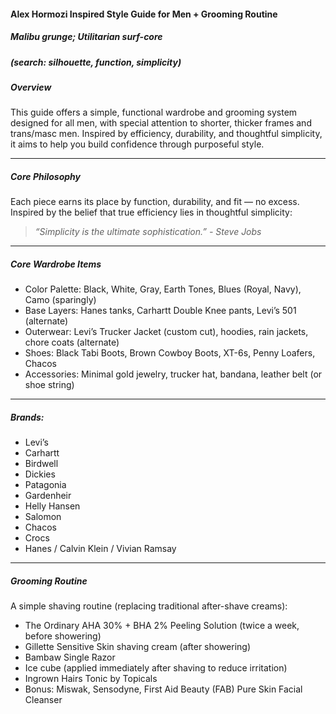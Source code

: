 #### Alex Hormozi Inspired Style Guide for Men + Grooming Routine

##### Malibu grunge; Utilitarian surf-core 
##### (search: silhouette, function, simplicity)

##### Overview  
This guide offers a simple, functional wardrobe and grooming system designed for all men, with special attention to shorter, thicker frames and trans/masc men. Inspired by efficiency, durability, and thoughtful simplicity, it aims to help you build confidence through purposeful style.

---

##### Core Philosophy  
Each piece earns its place by function, durability, and fit — no excess. Inspired by the belief that true efficiency lies in thoughtful simplicity: 
> *“Simplicity is the ultimate sophistication.” - Steve Jobs* 

---

##### Core Wardrobe Items  
- Color Palette: Black, White, Gray, Earth Tones, Blues (Royal, Navy), Camo (sparingly)
- Base Layers: Hanes tanks, Carhartt Double Knee pants, Levi’s 501 (alternate)  
- Outerwear: Levi’s Trucker Jacket (custom cut), hoodies, rain jackets, chore coats (alternate)
- Shoes: Black Tabi Boots, Brown Cowboy Boots, XT-6s, Penny Loafers, Chacos  
- Accessories: Minimal gold jewelry, trucker hat, bandana, leather belt (or shoe string)

---

##### Brands: 
- Levi’s
- Carhartt
- Birdwell
- Dickies
- Patagonia 
- Gardenheir
- Helly Hansen
- Salomon 
- Chacos
- Crocs
- Hanes / Calvin Klein / Vivian Ramsay 

---

##### Grooming Routine  
A simple shaving routine (replacing traditional after-shave creams):  
 * The Ordinary AHA 30% + BHA 2% Peeling Solution (twice a week, before showering)
 * Gillette Sensitive Skin shaving cream (after showering)
 * Bambaw Single Razor
 * Ice cube (applied immediately after shaving to reduce irritation)
 * Ingrown Hairs Tonic by Topicals
 * Bonus: Miswak, Sensodyne, First Aid Beauty (FAB) Pure Skin Facial Cleanser 
